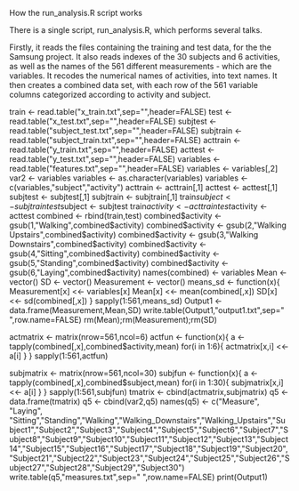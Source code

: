 How the  run_analysis.R script works

There is a single script,  run_analysis.R, which performs several talks.

Firstly, it reads the files containing the training and test data, for the the Samsung project.  It also reads indexes of the 30 subjects and 6 activities, as well as the names of the 561 different measurements - which are the variables.  It recodes the numerical names of activities, into text names.  It then creates a combined data set, with each row of the 561 variable columns categorized according to activity and subject.







train <- read.table("x_train.txt",sep="",header=FALSE)
test <- read.table("x_test.txt",sep="",header=FALSE)
subjtest <- read.table("subject_test.txt",sep="",header=FALSE)
subjtrain <- read.table("subject_train.txt",sep="",header=FALSE)
acttrain <- read.table("y_train.txt",sep="",header=FALSE)
acttest <- read.table("y_test.txt",sep="",header=FALSE)
variables <- read.table("features.txt",sep="",header=FALSE)
variables <- variables[,2]
var2 <- variables
variables <- as.character(variables)
variables <- c(variables,"subject","activity")
acttrain <- acttrain[,1]
acttest <- acttest[,1]
subjtest <- subjtest[,1]
subjtrain <- subjtrain[,1]
train$subject <- subjtrain
test$subject <- subjtest
train$activity <- acttrain
test$activity <- acttest
combined <- rbind(train,test)
combined$activity <- gsub(1,"Walking",combined$activity)
combined$activity <- gsub(2,"Walking Upstairs",combined$activity)
combined$activity <- gsub(3,"Walking Downstairs",combined$activity)
combined$activity <- gsub(4,"Sitting",combined$activity)
combined$activity <- gsub(5,"Standing",combined$activity)
combined$activity <- gsub(6,"Laying",combined$activity)
names(combined) <- variables
Mean <- vector()
SD <- vector()
Measurement <- vector()
means_sd <- function(x){
  Measurement[x] <<- variables[x]
  Mean[x] <<- mean(combined[,x])
  SD[x] <<- sd(combined[,x])
}
sapply(1:561,means_sd)
Output1 <- data.frame(Measurement,Mean,SD)
write.table(Output1,"output1.txt",sep=" ",row.name=FALSE)
rm(Mean);rm(Measurement);rm(SD)

actmatrix <- matrix(nrow=561,ncol=6)
actfun <- function(x){
  a <- tapply(combined[,x],combined$activity,mean)
  for(i in 1:6){
    actmatrix[x,i] <<- a[i]
  }
}
sapply(1:561,actfun)


subjmatrix <- matrix(nrow=561,ncol=30)
subjfun <- function(x){
  a <- tapply(combined[,x],combined$subject,mean)
  for(i in 1:30){
    subjmatrix[x,i] <<- a[i]
  }
}
sapply(1:561,subjfun)
tmatrix <- cbind(actmatrix,subjmatrix)
q5 <- data.frame(tmatrix)
q5 <- cbind(var2,q5)
names(q5) <- c("Measure", "Laying", "Sitting","Standing","Walking","Walking_Downstairs","Walking_Upstairs","Subject1","Subject2","Subject3","Subject4","Subject5","Subject6","Subject7","Subject8","Subject9","Subject10","Subject11","Subject12","Subject13","Subject14","Subject15","Subject16","Subject17","Subject18","Subject19","Subject20","Subject21","Subject22","Subject23","Subject24","Subject25","Subject26","Subject27","Subject28","Subject29","Subject30")
write.table(q5,"measures.txt",sep=" ",row.name=FALSE)
print(Output1)
